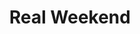 ---
layout: post
title:  "Real Weekend"
postImg: /images/realweekend_tiny.png
episodeNumber: 2
soundcloudPodcast: 423608238
spotifySong: 0Qn00BfG8PcKfwylIzIFg7
hyperFollow: c2UT
---